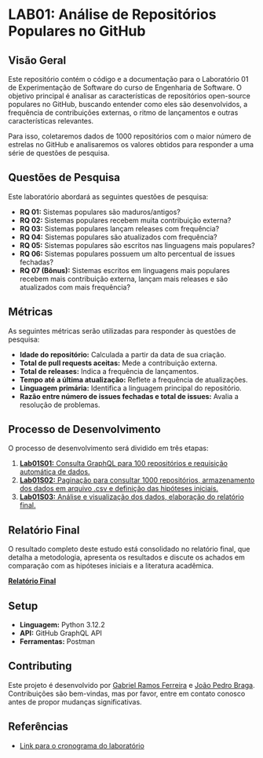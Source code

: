 # LAB01: Análise de Repositórios Populares no GitHub

## Visão Geral

Este repositório contém o código e a documentação para o Laboratório 01 de Experimentação de Software do curso de Engenharia de Software. O objetivo principal é analisar as características de repositórios open-source populares no GitHub, buscando entender como eles são desenvolvidos, a frequência de contribuições externas, o ritmo de lançamentos e outras características relevantes.

Para isso, coletaremos dados de 1000 repositórios com o maior número de estrelas no GitHub e analisaremos os valores obtidos para responder a uma série de questões de pesquisa.

## Questões de Pesquisa

Este laboratório abordará as seguintes questões de pesquisa:

*   **RQ 01:** Sistemas populares são maduros/antigos?
*   **RQ 02:** Sistemas populares recebem muita contribuição externa?
*   **RQ 03:** Sistemas populares lançam releases com frequência?
*   **RQ 04:** Sistemas populares são atualizados com frequência?
*   **RQ 05:** Sistemas populares são escritos nas linguagens mais populares?
*   **RQ 06:** Sistemas populares possuem um alto percentual de issues fechadas?
*   **RQ 07 (Bônus):** Sistemas escritos em linguagens mais populares recebem mais contribuição externa, lançam mais releases e são atualizados com mais frequência?

## Métricas

As seguintes métricas serão utilizadas para responder às questões de pesquisa:

*   **Idade do repositório:** Calculada a partir da data de sua criação.
*   **Total de pull requests aceitas:** Mede a contribuição externa.
*   **Total de releases:** Indica a frequência de lançamentos.
*   **Tempo até a última atualização:** Reflete a frequência de atualizações.
*   **Linguagem primária:** Identifica a linguagem principal do repositório.
*   **Razão entre número de issues fechadas e total de issues:** Avalia a resolução de problemas.

## Processo de Desenvolvimento

O processo de desenvolvimento será dividido em três etapas:

1.  [**Lab01S01:** Consulta GraphQL para 100 repositórios e requisição automática de dados.](https://github.com/gramos22/caracteristicas-repositorios-populares/releases/tag/1.0)
2.  [**Lab01S02:** Paginação para consultar 1000 repositórios, armazenamento dos dados em arquivo .csv e definição das hipóteses iniciais.](https://github.com/gramos22/caracteristicas-repositorios-populares/releases/tag/2.0)
3.  [**Lab01S03:** Análise e visualização dos dados, elaboração do relatório final.](https://github.com/gramos22/caracteristicas-repositorios-populares/releases/tag/3.0)

## Relatório Final

O resultado completo deste estudo está consolidado no relatório final, que detalha a metodologia, apresenta os resultados e discute os achados em comparação com as hipóteses iniciais e a literatura acadêmica.

**[Relatório Final](docs/Relatorio_Final.pdf)**

## Setup

*   **Linguagem:** Python 3.12.2
*   **API:** GitHub GraphQL API
*   **Ferramentas:**  Postman

## Contributing

Este projeto é desenvolvido por [Gabriel Ramos Ferreira](https://github.com/gramos22) e [João Pedro Braga](https://github.com/joaopedro-braga).  Contribuições são bem-vindas, mas por favor, entre em contato conosco antes de propor mudanças significativas.

## Referências

*   [Link para o cronograma do laboratório](https://github.com/joaopauloaramuni/laboratorio-de-experimentacao-de-software/tree/main/CRONOGRAMA)
